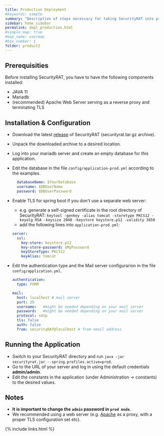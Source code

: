 ```yaml
---
title: Production Deployment
#keywords: sample
summary: "Description of steps necessary for taking SecurityRAT into production."
sidebar: home_sidebar
permalink: depl_production.html
#simple_map: true
#map_name: usermap
#box_number: 1
folder: product2
---
```



## Prerequisities

Before installing SecurityRAT, you have to have the following components installed:

* JAVA 11
* Mariadb
* (recommended) Apache Web Server serving as a reverse proxy and terminating TLS

## Installation & Configuration

* Download the latest [release](https://github.com/SecurityRAT/SecurityRAT/releases) of SecurityRAT (securityrat.tar.gz archive).
* Unpack the downloaded archive to a desired location.
* Log into your mariadb server and create an empty database for this application.
* Edit the database in the file `config/application-prod.yml` according to the examples.

  ```yaml
    databaseName: $YourDatabase
    username: $DBUserName
    password: $DBUserPassword
  ```

* Enable TLS for spring boot if you don't use a separate web server:
  * e.g. generate a self-signed certificate in the root directory of SecurityRAT: `keytool -genkey -alias tomcat -storetype PKCS12 -keyalg RSA -keysize 2048 -keystore keystore.p12 -validity 3650`
  * add the following lines into `application-prod.yml`:

  ```yaml
  server:
    ssl:
      key-store: keystore.p12
      key-store-password: $MyPassword
      keyStoreType: PKCS12
      keyAlias: tomcat
  ```

* Edit the authentication type and the Mail server configurarion in the file `config/application.yml`.

  ```yaml
  authentication:
    type: FORM

  mail:
    host: localhost # mail server
    port: 25
    username:	#might be needed depending on your mail server
    password:	#might be needed depending on your mail server
    protocol: smtp
    tls: false
    auth: false
    from: securityRAT@localhost # from email address
  ```

## Running the Application

* Switch to your SecurityRAT directory and run `java -jar securityrat.jar --spring.profiles.active=prod`.
* Go to the URL of your server and log in using the default credentials **admin/admin**.
* Edit the constants in the application (under Administration -> constants) to the desired values.

## Notes

* **It is important to change the `admin` password in `prod mode`**.
* We recommended using a web server (e.g. [Apache](https://httpd.apache.org/) as a proxy, with a proper TLS configuration set etc).


{% include links.html %}
